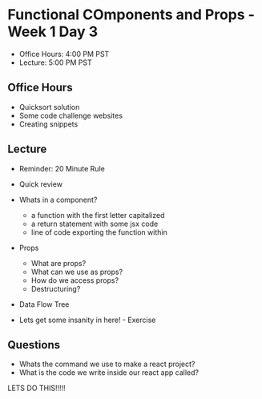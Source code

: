 # Functional COmponents and Props - Week 1 Day 3

- Office Hours: 4:00 PM PST
- Lecture: 5:00 PM PST

## Office Hours

- Quicksort solution
- Some code challenge websites
- Creating snippets

## Lecture

- Reminder: 20 Minute Rule
- Quick review

- Whats in a component?
  - a function with the first letter capitalized
  - a return statement with some jsx code
  - line of code exporting the function within

- Props
  - What are props?
  - What can we use as props?
  - How do we access props?
  - Destructuring?

- Data Flow Tree

- Lets get some insanity in here! - Exercise

## Questions

- Whats the command we use to make a react project?
- What is the code we write inside our react app called?

LETS DO THIS!!!!!
